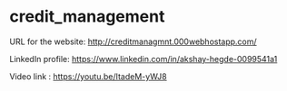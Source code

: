 # credit_management

URL for the website: http://creditmanagmnt.000webhostapp.com/

LinkedIn profile: https://www.linkedin.com/in/akshay-hegde-0099541a1

Video link : https://youtu.be/ItadeM-yWJ8
